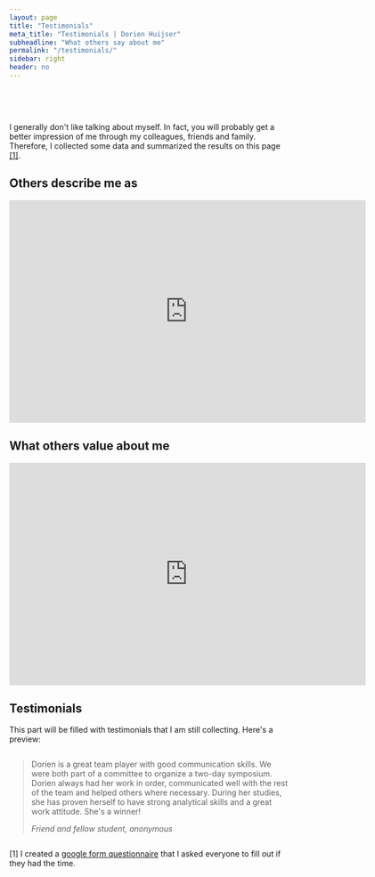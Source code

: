 ```yaml
---
layout: page
title: "Testimonials"
meta_title: "Testimonials | Dorien Huijser"
subheadline: "What others say about me"
permalink: "/testimonials/"
sidebar: right
header: no
---
```


<html>

  <head>
        <meta name="viewport" content="width-device-width, initial-scale=1">

        <style>
​      img{border-radius: 50%;}

/* Float 2 columns side by side */
.column {
  float: center;
  width: 50%;
  padding: 0 10px;
}

/* Remove extra left and right margins, due to padding */
.row {margin: 0 -5px;}

/* Clear floats after the columns */
.row:after {
  content: "";
  display: table;
  clear: both;
}

/* Responsive columns */
@media screen and (max-width: 600px) {
  .column {
    width: 100%;
    display: block;
    margin-bottom: 20px;
  }
}

/* Style the counter cards */
.card {
  box-shadow: 0 4px 8px 0 rgba(0, 0, 0, 0.2);
  padding: 16px;
  text-align: left;
  background-color: #fff;
}

​    </style>

  </head>

<body>



<div data-content>
<p>I generally don't like talking about myself. In fact, you will probably get a better impression of me through my colleagues, friends and family. Therefore, I collected some data and summarized the results on this page <a href="#section1">[1]</a>.</p>


<h2>Others describe me as</h2>

<iframe src="https://answergarden.ch/embed/1547073" width="640px" height="400px" style="border: none;" scrolling="no" frameborder="0" title="AnswerGarden" allowTransparency="true"><p><a href="https://answergarden.ch/1547073">Go to AnswerGarden</a></p></iframe>




<h2>What others value about me</h2>

<iframe src="https://answergarden.ch/embed/1670175" width="640px" height="400px" style="border: none;" scrolling="no" frameborder="0" title="AnswerGarden" allowTransparency="true"><p><a href="https://answergarden.ch/1670175">Go to AnswerGarden</a></p></iframe>




<h2>Testimonials</h2>

This part will be filled with testimonials that I am still collecting. Here's a preview:

<div class="row">
  <div class="column">
    <div class="card">
      <p><blockquote>
      <p>Dorien is a great team player with good communication skills. We were both part of a committee to organize a two-day symposium. Dorien always had her work in order, communicated well with the rest of the team and helped others where necessary. During her studies, she has proven herself to have strong analytical skills and a great work attitude. She's a winner!</p>
      <cite>Friend and fellow student, anonymous</cite></blockquote></p>
    </div>
</div></div>



<p id="section1">[1] I created a <a href="https://forms.gle/W2JS3bbmcUcjYYCV9">google form questionnaire</a> that I asked everyone to fill out if they had the time.    
</p>



</div>

   <script src="../assets/js/table-of-contents.js" type="text/javascript"></script>
<script>
	tableOfContents('[data-content]', '[data-toc]', {
		heading: 'Page contents', // Change the headings
		listType: 'ul', // Change the list type
		levels: 'h2, h3' // Change the levels used
	});
</script>

</body>  

</html>